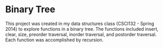 # Binary Tree

This project was created in my data structures class (CSCI132 - Spring 2014)  to explore 
functions in a binary tree. The functions included insert, clear, size, preorder traversal, 
inorder traversal, and postorder traversal. Each function was accomplished by recursion.